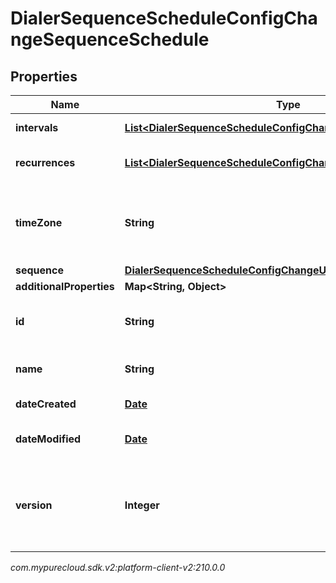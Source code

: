 # DialerSequenceScheduleConfigChangeSequenceSchedule


## Properties

| Name | Type | Description | Notes |
| ------------ | ------------- | ------------- | ------------- |
| **intervals** | [**List&lt;DialerSequenceScheduleConfigChangeScheduleInterval&gt;**](DialerSequenceScheduleConfigChangeScheduleInterval) | a list of start and end times |  [optional] |
| **recurrences** | [**List&lt;DialerSequenceScheduleConfigChangeScheduleRecurrence&gt;**](DialerSequenceScheduleConfigChangeScheduleRecurrence) | a list of recurrences for a schedule |  [optional] |
| **timeZone** | **String** | time zone identifier to be applied to the intervals; for example Africa/Abidjan |  [optional] |
| **sequence** | [**DialerSequenceScheduleConfigChangeUriReference**](DialerSequenceScheduleConfigChangeUriReference) |  |  [optional] |
| **additionalProperties** | **Map&lt;String, Object&gt;** |  |  [optional] |
| **id** | **String** | The globally unique identifier for the object. |  [optional] |
| **name** | **String** | The UI-visible name of the object |  [optional] |
| **dateCreated** | [**Date**](Date) | Creation time of the entity |  [optional] |
| **dateModified** | [**Date**](Date) | Last modified time of the entity |  [optional] |
| **version** | **Integer** | Required for updates, must match the version number of the most recent update |  [optional] |




_com.mypurecloud.sdk.v2:platform-client-v2:210.0.0_
